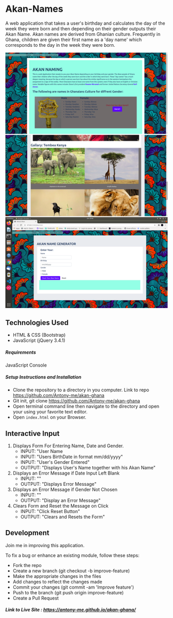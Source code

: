 # Akan-Names

A web application that takes a user's birthday and calculates the day of the week they were born and then depending on their gender outputs their Akan Name. Akan names are derived from Ghanian culture. Frequently in Ghana, children are given their first name as a 'day name' which corresponds to the day in the week they were born. 

![Akan home](images/akanhome.png)
![Akan Gallary](images/akangalla.png)
![Akan Name Generator](images/akangenerator1.png)




## Technologies Used
- HTML & CSS (Bootstrap)
- JavaScript (jQuery 3.4.1)

##### Requirements

JavaScript Console

##### Setup Instructions and Installation

- Clone the repository to a directory in you computer. Link to repo https://github.com/Antony-me/akan-ghana 
- Git init, git clone https://github.com/Antony-me/akan-ghana 
- Open terminal command line then navigate to the directory and open your using your favorite text editor.
- Open `index.html` on your Browser.


## Interactive Input

1. Displays Form For Entering Name, Date and Gender.
   - INPUT: "User Name
   - INPUT: "Users BirthDate in format mm/dd/yyyy"
   - INPUT: "User's Gender Entered"
   - OUTPUT: "Displays User's Name together with his Akan Name"
2. Displays an Error Message if Date Input Left Blank
   - INPUT: ""
   - OUTPUT: "Displays Error Message"
3. Displays an Error Message if Gender Not Chosen
   - INPUT: "" 
   - OUTPUT: "Display an Error Message" 
4. Clears Form and Reset the Message on Click
   - INPUT: "Click Reset Button" 
   - OUTPUT: "Clears and Resets the Form"

## Development

Join me in improving this application.

To fix a bug or enhance an existing module, follow these steps:
- Fork the repo
- Create a new branch (git checkout -b improve-feature)
- Make the appropriate changes in the files
- Add changes to reflect the changes made
- Commit your changes (git commit -am 'Improve feature')
- Push to the branch (git push origin improve-feature)
- Create a Pull Request


##### Link to Live Site : https://antony-me.github.io/akan-ghana/

